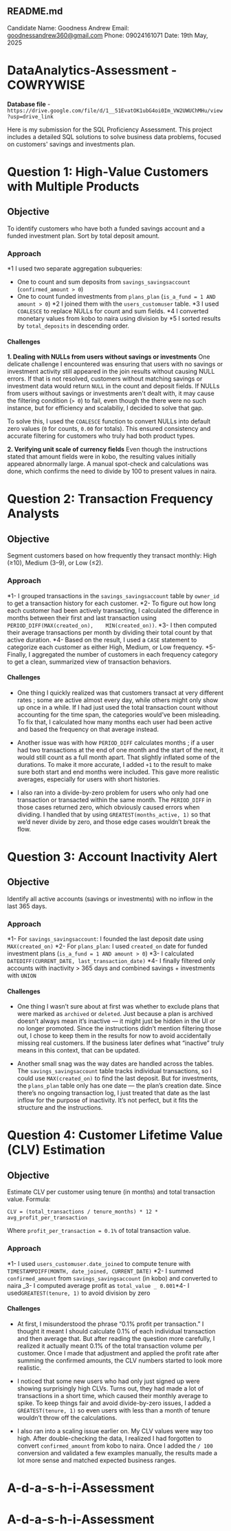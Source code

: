 ## README.md

Candidate Name: Goodness Andrew
Email: goodnessandrew360@gmail.com
Phone: 09024161071
Date: 19th May, 2025

# DataAnalytics-Assessment - COWRYWISE

**Database file** - `https://drive.google.com/file/d/1__51EvatOK1ubG4oi0Im_VW2UWUChMHu/view?usp=drive_link`

Here is my submission for the SQL Proficiency Assessment. This project includes a detailed SQL solutions to solve business data problems, focused on customers' savings and investments plan.

# Question 1: High-Value Customers with Multiple Products

## Objective

To identify customers who have both a funded savings account and a funded investment plan. Sort by total deposit amount.

### Approach

\*1 I used two separate aggregation subqueries:

- One to count and sum deposits from `savings_savingsaccount` (`confirmed_amount > 0`)
- One to count funded investments from `plans_plan` (`is_a_fund = 1 AND amount > 0`)
  *2 I joined them with the `users_customuser` table.
  *3 I used `COALESCE` to replace NULLs for count and sum fields.
  *4 I converted monetary values from kobo to naira using division by
  *5 I sorted results by `total_deposits` in descending order.

#### Challenges

**1. Dealing with NULLs from users without savings or investments**
One delicate challenge I encountered was ensuring that users with no savings or investment activity still appeared in the join results without causing NULL errors. If that is not resolved, customers without matching savings or investment data would return `NULL` in the count and deposit fields. If NULLs from users without savings or investments aren't dealt with, it may cause the filtering condition (`> 0`) to fail, even though the there were no such instance, but for efficiency and scalabiliy, I decided to solve that gap.

To solve this, I used the `COALESCE` function to convert NULLs into default zero values (`0` for counts, `0.00` for totals). This ensured consistency and accurate filtering for customers who truly had both product types.

**2. Verifying unit scale of currency fields**
Even though the instructions stated that amount fields were in kobo, the resulting values initially appeared abnormally large. A manual spot-check and calculations was done, which confirms the need to divide by 100 to present values in naira.

# Question 2: Transaction Frequency Analysts

## Objective

Segment customers based on how frequently they transact monthly: High (≥10), Medium (3–9), or Low (≤2).

### Approach

*1- I grouped transactions in the `savings_savingsaccount` table by `owner_id` to get a transaction history for each customer.
*2- To figure out how long each customer had been actively transacting, I calculated the difference in months between their first and last transaction using `PERIOD_DIFF(MAX(created_on),    MIN(created_on))`.
*3- I then computed their average transactions per month by dividing their total count by that active duration.
*4- Based on the result, I used a `CASE` statement to categorize each customer as either High, Medium, or Low frequency.
\*5- Finally, I aggregated the number of customers in each frequency category to get a clean, summarized view of transaction behaviors.

#### Challenges

- One thing I quickly realized was that customers transact at very different rates ; some are active almost every day, while others might only show up once in a while. If I had just used the total transaction count without accounting for the time span, the categories would’ve been misleading. To fix that, I calculated how many months each user had been active and based the frequency on that average instead.

- Another issue was with how `PERIOD_DIFF` calculates months ; if a user had two transactions at the end of one month and the start of the next, it would still count as a full month apart. That slightly inflated some of the durations. To make it more accurate, I added `+1` to the result to make sure both start and end months were included. This gave more realistic averages, especially for users with short histories.

- I also ran into a divide-by-zero problem for users who only had one transaction or transacted within the same month. The `PERIOD_DIFF` in those cases returned zero, which obviously caused errors when dividing. I handled that by using `GREATEST(months_active, 1)` so that we’d never divide by zero, and those edge cases wouldn’t break the flow.

# Question 3: Account Inactivity Alert

## Objective

Identify all active accounts (savings or investments) with no inflow in the last 365 days.

### Approach

*1- For `savings_savingsaccount`: I founded the last deposit date using `MAX(created_on)`
*2- For `plans_plan`: I used `created_on` date for funded investment plans (`is_a_fund = 1 AND amount > 0`)
*3- I calculated `DATEDIFF(CURRENT_DATE, last_transaction_date)`
*4- I finally filtered only accounts with inactivity > 365 days and combined savings + investments with `UNION`

#### Challenges

- One thing I wasn’t sure about at first was whether to exclude plans that were marked as `archived` or `deleted`. Just because a plan is archived doesn’t always mean it’s inactive — it might just be hidden in the UI or no longer promoted. Since the instructions didn’t mention filtering those out, I chose to keep them in the results for now to avoid accidentally missing real customers. If the business later defines what “inactive” truly means in this context, that can be updated.

- Another small snag was the way dates are handled across the tables. The `savings_savingsaccount` table tracks individual transactions, so I could use `MAX(created_on)` to find the last deposit. But for investments, the `plans_plan` table only has one date — the plan’s creation date. Since there’s no ongoing transaction log, I just treated that date as the last inflow for the purpose of inactivity. It’s not perfect, but it fits the structure and the instructions.

# Question 4: Customer Lifetime Value (CLV) Estimation

## Objective

Estimate CLV per customer using tenure (in months) and total transaction value. Formula:

`CLV = (total_transactions / tenure_months) * 12 * avg_profit_per_transaction`

Where `profit_per_transaction = 0.1%` of total transaction value.

### Approach

*1- I used `users_customuser.date_joined` to compute tenure with `TIMESTAMPDIFF(MONTH, date_joined, CURRENT_DATE)`
*2- I summed `confirmed_amount` from `savings_savingsaccount` (in kobo) and converted to naira
_3- I computed average profit as `total_value _ 0.001`*4- I used`GREATEST(tenure, 1)` to avoid division by zero

#### Challenges

- At first, I misunderstood the phrase “0.1% profit per transaction.” I thought it meant I should calculate 0.1% of each individual transaction and then average that. But after reading the question more carefully, I realized it actually meant 0.1% of the total transaction volume per customer. Once I made that adjustment and applied the profit rate after summing the confirmed amounts, the CLV numbers started to look more realistic.

- I noticed that some new users who had only just signed up were showing surprisingly high CLVs. Turns out, they had made a lot of transactions in a short time, which caused their monthly average to spike. To keep things fair and avoid divide-by-zero issues, I added a `GREATEST(tenure, 1)` so even users with less than a month of tenure wouldn’t throw off the calculations.

- I also ran into a scaling issue earlier on. My CLV values were way too high. After double-checking the data, I realized I had forgotten to convert `confirmed_amount` from kobo to naira. Once I added the `/ 100` conversion and validated a few examples manually, the results made a lot more sense and matched expected business ranges.

# A-d-a-s-h-i-Assessment

# A-d-a-s-h-i-Assessment
